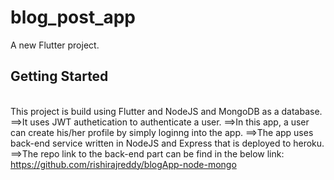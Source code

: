 # blog_post_app

A new Flutter project.

## Getting Started
<br> This project is build using Flutter and NodeJS and MongoDB as a database. 
==>It uses JWT authetication to authenticate a user.
==>In this app, a user can create his/her profile by simply loginng into the app.
==>The app uses back-end service written in NodeJS and Express that is deployed to heroku.
==>The repo link to the back-end part can be find in the below link:
https://github.com/rishirajreddy/blogApp-node-mongo
